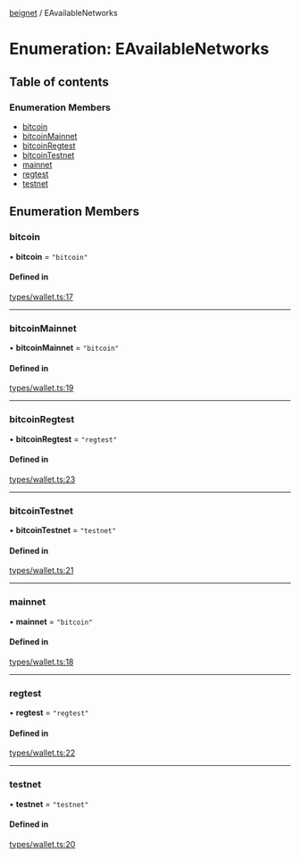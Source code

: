 [beignet](../README.md) / EAvailableNetworks

# Enumeration: EAvailableNetworks

## Table of contents

### Enumeration Members

- [bitcoin](EAvailableNetworks.md#bitcoin)
- [bitcoinMainnet](EAvailableNetworks.md#bitcoinmainnet)
- [bitcoinRegtest](EAvailableNetworks.md#bitcoinregtest)
- [bitcoinTestnet](EAvailableNetworks.md#bitcointestnet)
- [mainnet](EAvailableNetworks.md#mainnet)
- [regtest](EAvailableNetworks.md#regtest)
- [testnet](EAvailableNetworks.md#testnet)

## Enumeration Members

### bitcoin

• **bitcoin** = ``"bitcoin"``

#### Defined in

[types/wallet.ts:17](https://github.com/coreyphillips/beignet/blob/f8e8e28/src/types/wallet.ts#L17)

___

### bitcoinMainnet

• **bitcoinMainnet** = ``"bitcoin"``

#### Defined in

[types/wallet.ts:19](https://github.com/coreyphillips/beignet/blob/f8e8e28/src/types/wallet.ts#L19)

___

### bitcoinRegtest

• **bitcoinRegtest** = ``"regtest"``

#### Defined in

[types/wallet.ts:23](https://github.com/coreyphillips/beignet/blob/f8e8e28/src/types/wallet.ts#L23)

___

### bitcoinTestnet

• **bitcoinTestnet** = ``"testnet"``

#### Defined in

[types/wallet.ts:21](https://github.com/coreyphillips/beignet/blob/f8e8e28/src/types/wallet.ts#L21)

___

### mainnet

• **mainnet** = ``"bitcoin"``

#### Defined in

[types/wallet.ts:18](https://github.com/coreyphillips/beignet/blob/f8e8e28/src/types/wallet.ts#L18)

___

### regtest

• **regtest** = ``"regtest"``

#### Defined in

[types/wallet.ts:22](https://github.com/coreyphillips/beignet/blob/f8e8e28/src/types/wallet.ts#L22)

___

### testnet

• **testnet** = ``"testnet"``

#### Defined in

[types/wallet.ts:20](https://github.com/coreyphillips/beignet/blob/f8e8e28/src/types/wallet.ts#L20)
